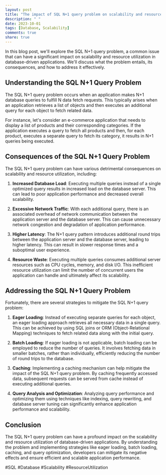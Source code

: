 ```yaml
---
layout: post
title: "The impact of SQL N+1 query problem on scalability and resource utilization"
description: " "
date: 2023-10-01
tags: [Database, Scalability]
comments: true
share: true
---
```


In this blog post, we'll explore the SQL N+1 query problem, a common issue that can have a significant impact on scalability and resource utilization in database-driven applications. We'll discuss what the problem entails, its consequences, and how to address it effectively.

## Understanding the SQL N+1 Query Problem

The SQL N+1 query problem occurs when an application makes N+1 database queries to fulfill N data fetch requests. This typically arises when an application retrieves a list of objects and then executes an additional query for each object to fetch related data.

For instance, let's consider an e-commerce application that needs to display a list of products and their corresponding categories. If the application executes a query to fetch all products and then, for each product, executes a separate query to fetch its category, it results in N+1 queries being executed.

## Consequences of the SQL N+1 Query Problem

The SQL N+1 query problem can have various detrimental consequences on scalability and resource utilization, including:

1. **Increased Database Load**: Executing multiple queries instead of a single optimized query results in increased load on the database server. This can lead to poor application performance and decreased overall scalability.

2. **Excessive Network Traffic**: With each additional query, there is an associated overhead of network communication between the application server and the database server. This can cause unnecessary network congestion and degradation of application performance.

3. **Higher Latency**: The N+1 query pattern introduces additional round trips between the application server and the database server, leading to higher latency. This can result in slower response times and a suboptimal user experience.

4. **Resource Waste**: Executing multiple queries consumes additional server resources such as CPU cycles, memory, and disk I/O. This inefficient resource utilization can limit the number of concurrent users the application can handle and ultimately affect its scalability.

## Addressing the SQL N+1 Query Problem

Fortunately, there are several strategies to mitigate the SQL N+1 query problem:

1. **Eager Loading**: Instead of executing separate queries for each object, an eager loading approach retrieves all necessary data in a single query. This can be achieved by using SQL joins or ORM (Object-Relational Mapping) techniques to fetch related data along with the initial query.

2. **Batch Loading**: If eager loading is not applicable, batch loading can be employed to reduce the number of queries. It involves fetching data in smaller batches, rather than individually, efficiently reducing the number of round trips to the database.

3. **Caching**: Implementing a caching mechanism can help mitigate the impact of the SQL N+1 query problem. By caching frequently accessed data, subsequent requests can be served from cache instead of executing additional queries.

4. **Query Analysis and Optimization**: Analyzing query performance and optimizing them using techniques like indexing, query rewriting, and database server tuning can significantly enhance application performance and scalability.

## Conclusion

The SQL N+1 query problem can have a profound impact on the scalability and resource utilization of database-driven applications. By understanding the problem and implementing strategies like eager loading, batch loading, caching, and query optimization, developers can mitigate its negative effects and ensure efficient and scalable application performance.

#SQL #Database #Scalability #ResourceUtilization